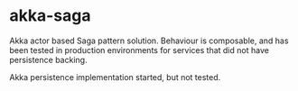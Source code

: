 # akka-saga

Akka actor based Saga pattern solution.
Behaviour is composable, and has been tested in production environments for services that did not have persistence backing.

Akka persistence implementation started, but not tested.

